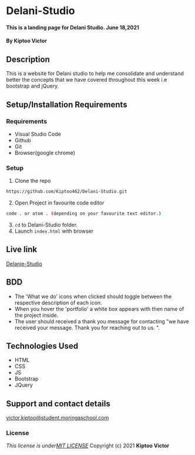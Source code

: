 # Delani-Studio
####  This is a landing page for Delani Studio.  June 18,2021
#### By **Kiptoo Victor**
## Description
This is a website for Delani studio to help me consolidate and understand better the concepts that we have covered throughout this week i.e bootstrap and jQuery.
## Setup/Installation Requirements
### Requirements
* Visual Studio Code
* Github
* Git
* Browser(google chrome)
  

### Setup
1. Clone the repo

```sh 
https://github.com/Kiptoo462/Delani-Studio.git
  ```
2. Open Project in favourite code editor

  ```sh
  code . or atom . (depending on your favourite text editor.)
  ```
3. `cd` to Delani-Studio folder.
4. Launch `index.html` with browser
## Live link
   [Delanie-Studio](https://github.com/Kiptoo462/Delani-Studio)
## BDD
 + The 'What we do'  icons when clicked should toggle between the respective description of each icon.
 + When you hover the 'portfolio' a white box appears with then name of the project inside.
 + The user should received a thank  you message  for contacting "we have received your message. Thank you for reaching out to us. ".
## Technologies Used
  *  HTML
  *  CSS
  *  JS
  *  Bootstrap
  *  JQuery

## Support and contact details
victor.kiptoo@student.moringaschool.com
### License
*This license is under[MIT LICENSE](LICENSE.md)*
Copyright (c) 2021 **Kiptoo Victor**